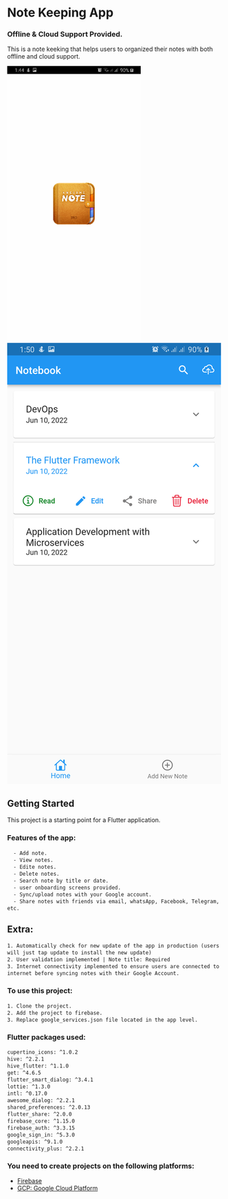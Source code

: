 # Note Keeping App 
### Offline & Cloud Support Provided.
This is a note keeking that helps users to organized their notes with both offline and cloud support.


![Screenshot](20220610_144144.gif)
![Screenshot](Screenshot_20220610-135037.png)


## Getting Started

This project is a starting point for a Flutter application.

### Features of the app:
      - Add note.
      - View notes.
      - Edite notes.
      - Delete notes.
      - Search note by title or date.
      - user onboarding screens provided.
      - Sync/upload notes with your Google account.
      - Share notes with friends via email, whatsApp, Facebook, Telegram, etc.
      
## Extra:
    1. Automatically check for new update of the app in production (users will just tap update to install the new update)
    2. User validation implemented | Note title: Required
    3. Internet connectivity implemented to ensure users are connected to internet before syncing notes with their Google Account.

### To use this project:
    1. Clone the project.
    2. Add the project to firebase.
    3. Replace google_services.json file located in the app level.
  
### Flutter packages used:
    cupertino_icons: ^1.0.2
    hive: ^2.2.1
    hive_flutter: ^1.1.0
    get: ^4.6.5
    flutter_smart_dialog: ^3.4.1
    lottie: ^1.3.0
    intl: ^0.17.0
    awesome_dialog: ^2.2.1
    shared_preferences: ^2.0.13
    flutter_share: ^2.0.0
    firebase_core: ^1.15.0
    firebase_auth: ^3.3.15
    google_sign_in: ^5.3.0
    googleapis: ^9.1.0
    connectivity_plus: ^2.2.1

### You need to create projects on the following platforms:

- [Firebase](https://console.firebase.google.com)
- [GCP: Google Cloud Platform](https://console.cloud.google.com)


